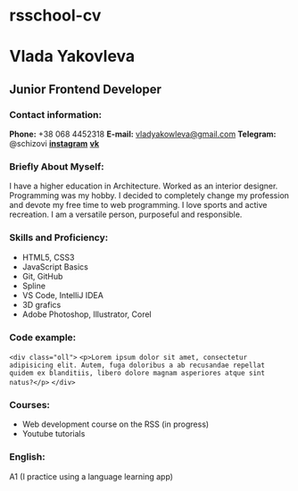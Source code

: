 # rsschool-cv
# __Vlada Yakovleva__
## __Junior Frontend Developer__
### __Contact information:__

**Phone:** +38 068 4452318
**E-mail:** vladyakowleva@gmail.com
**Telegram:** @schizovi
[__instagram__](https://www.instagram.com/)
[__vk__](https://www.instagram.com/)
### __Briefly About Myself:__

I have a higher education in Architecture. Worked as an interior designer. Programming was my hobby. I decided to completely change my profession and devote my free time to web programming.
I love sports and active recreation. I am a versatile person, purposeful and responsible.
### __Skills and Proficiency:__

* HTML5, CSS3
* JavaScript Basics
* Git, GitHub
* Spline
* VS Code, IntelliJ IDEA
* 3D grafics
* Adobe Photoshop, Illustrator, Corel
### __Code example:__

`<div class="oll">`
    `<p>Lorem ipsum dolor sit amet, consectetur adipisicing elit. Autem, fuga doloribus a ab recusandae repellat quidem ex blanditiis, libero dolore magnam asperiores atque sint natus?</p>`
  `</div>`
### __Courses:__
* Web development course on the RSS (in progress)
* Youtube tutorials
### __English:__
A1 (I practice using a language learning app)

